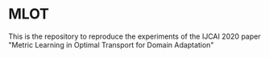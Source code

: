 # MLOT
This is the repository to reproduce the experiments of the IJCAI 2020 paper "Metric Learning in Optimal Transport for Domain Adaptation"
